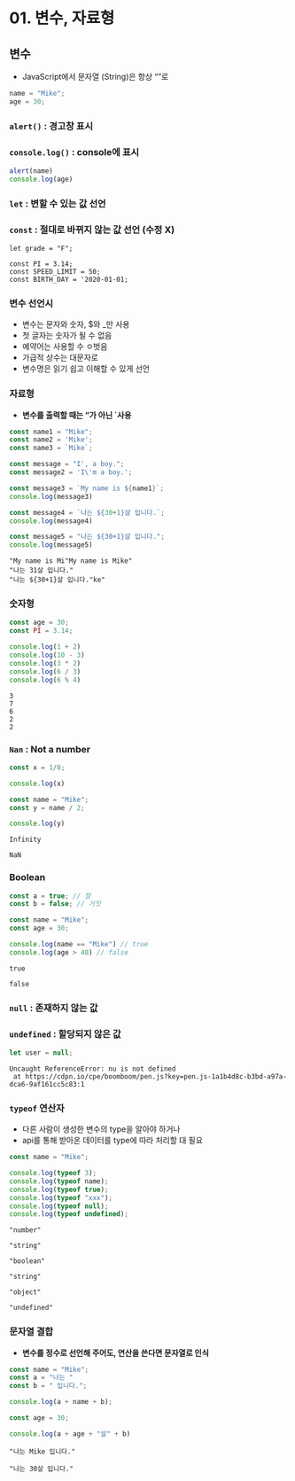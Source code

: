 # 01. 변수, 자료형

## 변수

- JavaScript에서 문자열 (String)은 항상 “”로

```jsx
name = "Mike";
age = 30;
```

### **`alert()` : 경고창 표시**

### **`console.log()` : console에 표시**

```jsx
alert(name)
console.log(age)
```

### **`let` : 변할 수 있는 값 선언**

### **`const` : 절대로 바뀌지 않는 값 선언 (수정 X)**

```
let grade = "F";

const PI = 3.14;
const SPEED_LIMIT = 50;
const BIRTH_DAY = '2020-01-01;
```

### 변수 선언시

- 변수는 문자와 숫자, $와 _만 사용
- 첫 글자는 숫자가 될 수 없음
- 예약어는 사용할 수 ㅇ벗음
- 가급적 상수는 대문자로
- 변수명은 읽기 쉽고 이해할 수 있게 선언

### 자료형

- **변수를 출력할 때는 “가 아닌 `사용**

```jsx
const name1 = "Mike";
const name2 = 'Mike';
const name3 = `Mike`;

const message = "I', a boy.";
const message2 = 'I\'m a boy.';

const message3 = `My name is ${name1}`;
console.log(message3)

const message4 = `나는 ${30+1}살 입니다.`;
console.log(message4)

const message5 = "나는 ${30+1}살 입니다.";
console.log(message5)
```

```
"My name is Mi"My name is Mike"
"나는 31살 입니다."
"나는 ${30+1}살 입니다."ke"
```

### 숫자형

```jsx
const age = 30;
const PI = 3.14;

console.log(1 + 2)
console.log(10 - 3)
console.log(3 * 2)
console.log(6 / 3)
console.log(6 % 4)
```

```
3
7
6
2
2
```

### `Nan` : Not a number

```jsx
const x = 1/0;

console.log(x)

const name = "Mike";
const y = name / 2;

console.log(y)
```

```
Infinity

NaN
```

### Boolean

```jsx
const a = true; // 참
const b = false; // 거짓

const name = "Mike";
const age = 30;

console.log(name == "Mike") // true
console.log(age > 40) // false
```

```
true 

false
```

### `null` : 존재하지 않는 값

### `undefined` : 할당되지 않은 값

```jsx
let user = null;
```

```
Uncaught ReferenceError: nu is not defined
 at https://cdpn.io/cpe/boomboom/pen.js?key=pen.js-1a1b4d8c-b3bd-a97a-dca6-9af161cc5c83:1
```

### `typeof` 연산자

- 다른 사람이 생성한 변수의 type을 알아야 하거나
- api를 통해 받아온 데이터를 type에 따라 처리할 대 필요

```jsx
const name = "Mike";

console.log(typeof 3);
console.log(typeof name);
console.log(typeof true);
console.log(typeof "xxx");
console.log(typeof null);
console.log(typeof undefined);
```

```
"number" 

"string"

"boolean"

"string"

"object"

"undefined"
```

### 문자열 결합

- **변수를 정수로 선언해 주어도, 연산을 쓴다면 문자열로 인식**

```jsx
const name = "Mike";
const a = "나는 "
const b = " 입니다.";

console.log(a + name + b);

const age = 30;

console.log(a + age + "살" + b)
```

```
"나는 Mike 입니다."

"나는 30살 입니다."
```